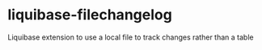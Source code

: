 liquibase-filechangelog
=======================

Liquibase extension to use a local file to track changes rather than a table
